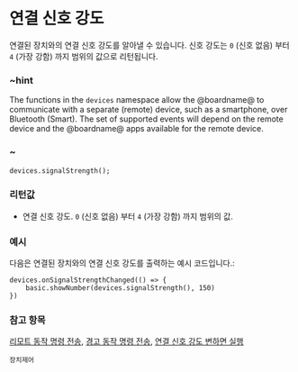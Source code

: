 # 연결 신호 강도

연결된 장치와의 연결 신호 강도를 알아낼 수 있습니다. 신호 강도는 `0` (신호 없음) 부터 `4` (가장 강함) 까지 범위의 값으로 리턴됩니다.

### ~hint

The functions in the `devices` namespace allow the @boardname@ to communicate with a separate (remote) device, such as a smartphone, over Bluetooth (Smart). The set of supported events will depend on the remote device and the @boardname@ apps available for the remote device.

### ~

```sig
devices.signalStrength();
```

### 리턴값

* 연결 신호 강도. `0` (신호 없음) 부터 `4` (가장 강함) 까지 범위의 값.

### 예시

다음은 연결된 장치와의 연결 신호 강도를 출력하는 예시 코드입니다.:

```blocks
devices.onSignalStrengthChanged(() => {
    basic.showNumber(devices.signalStrength(), 150)
})
```

### 참고 항목

[리모트 동작 명령 전송](/reference/devices/tell-remote-control-to), [경고 동작 명령 전송](/reference/devices/raise-alert-to), [연결 신호 강도 변하면 실행](/reference/devices/on-signal-strength-changed)

```package
장치제어
```